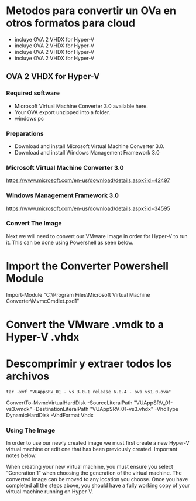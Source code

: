 
# Metodos para convertir un OVa en otros formatos para cloud

- incluye OVA 2 VHDX for Hyper-V
- incluye OVA 2 VHDX for Hyper-V
- incluye OVA 2 VHDX for Hyper-V
- incluye OVA 2 VHDX for Hyper-V


## OVA 2 VHDX for Hyper-V

### Required software
 - Microsoft Virtual Machine Converter 3.0 available here.
 - Your OVA export unzipped into a folder.
 - windows pc

### Preparations
 - Download and install Microsoft Virtual Machine Converter 3.0.
 - Download and install Windows Management Framework 3.0

### Microsoft Virtual Machine Converter 3.0
https://www.microsoft.com/en-us/download/details.aspx?id=42497

### Windows Management Framework 3.0
https://www.microsoft.com/en-us/download/details.aspx?id=34595
### Convert The Image

Next we will need to convert our VMware Image in order for Hyper-V to run it. This can be done using Powershell as seen below.

# Import the Converter Powershell Module
Import-Module "C:\Program Files\Microsoft Virtual Machine Converter\MvmcCmdlet.psd1"

# Convert the VMware .vmdk to a Hyper-V .vhdx

# Descomprimir y extraer todos los archivos
    tar -xvf "VUAppSRV_01 - vs 3.0.1 release 6.0.4 - ova vs1.0.ova"



ConvertTo-MvmcVirtualHardDisk -SourceLiteralPath "VUAppSRV_01-vs3.vmdk" -DestinationLiteralPath "VUAppSRV_01-vs3.vhdx" -VhdType DynamicHardDisk -VhdFormat Vhdx

### Using The Image

In order to use our newly created image we must first create a new Hyper-V virtual machine or edit one that has been previously created. Important notes below.

When creating your new virtual machine, you must ensure you select “Generation 1” when choosing the generation of the virtual machine.
The converted image can be moved to any location you choose.
Once you have completed all the steps above, you should have a fully working copy of your virtual machine running on Hyper-V.

